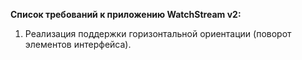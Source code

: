 **Список требований к приложению WatchStream v2:**
1. Реализация поддержки горизонтальной ориентации (поворот элементов интерфейса). 
